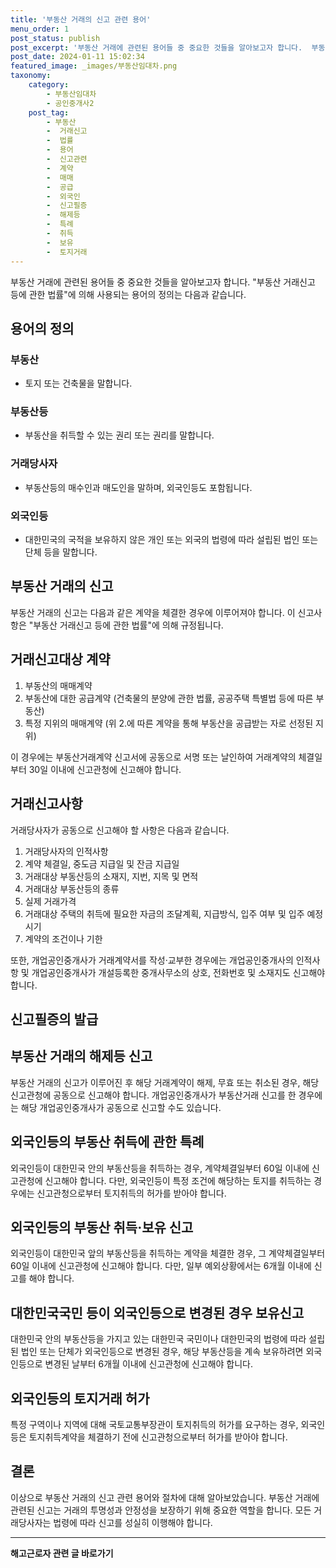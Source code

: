 ```yaml
---
title: '부동산 거래의 신고 관련 용어'
menu_order: 1
post_status: publish
post_excerpt: '부동산 거래에 관련된 용어들 중 중요한 것들을 알아보고자 합니다.  부동산 거래신고 등에 관한 법률 에 의해 사용되는 용어의 정의는 다음과 같습니다.'
post_date: 2024-01-11 15:02:34
featured_image: _images/부동산임대차.png
taxonomy:
    category:
        - 부동산임대차
        - 공인중개사2
    post_tag:
        - 부동산
        -  거래신고
        -  법률
        -  용어
        -  신고관련
        -  계약
        -  매매
        -  공급
        -  외국인
        -  신고필증
        -  해제등
        -  특례
        -  취득
        -  보유
        -  토지거래
---
```



부동산 거래에 관련된 용어들 중 중요한 것들을 알아보고자 합니다. "부동산 거래신고 등에 관한 법률"에 의해 사용되는 용어의 정의는 다음과 같습니다. 

## 용어의 정의

### 부동산
- 토지 또는 건축물을 말합니다.

### 부동산등
- 부동산을 취득할 수 있는 권리 또는 권리를 말합니다.

### 거래당사자
- 부동산등의 매수인과 매도인을 말하며, 외국인등도 포함됩니다.

### 외국인등
- 대한민국의 국적을 보유하지 않은 개인 또는 외국의 법령에 따라 설립된 법인 또는 단체 등을 말합니다.


## 부동산 거래의 신고

부동산 거래의 신고는 다음과 같은 계약을 체결한 경우에 이루어져야 합니다. 이 신고사항은 "부동산 거래신고 등에 관한 법률"에 의해 규정됩니다.

## 거래신고대상 계약
1. 부동산의 매매계약
2. 부동산에 대한 공급계약 (건축물의 분양에 관한 법률, 공공주택 특별법 등에 따른 부동산)
3. 특정 지위의 매매계약 (위 2.에 따른 계약을 통해 부동산을 공급받는 자로 선정된 지위)

이 경우에는 부동산거래계약 신고서에 공동으로 서명 또는 날인하여 거래계약의 체결일부터 30일 이내에 신고관청에 신고해야 합니다.

## 거래신고사항
거래당사자가 공동으로 신고해야 할 사항은 다음과 같습니다.

1. 거래당사자의 인적사항
2. 계약 체결일, 중도금 지급일 및 잔금 지급일
3. 거래대상 부동산등의 소재지, 지번, 지목 및 면적
4. 거래대상 부동산등의 종류
5. 실제 거래가격
6. 거래대상 주택의 취득에 필요한 자금의 조달계획, 지급방식, 입주 여부 및 입주 예정 시기
7. 계약의 조건이나 기한

또한, 개업공인중개사가 거래계약서를 작성·교부한 경우에는 개업공인중개사의 인적사항 및 개업공인중개사가 개설등록한 중개사무소의 상호, 전화번호 및 소재지도 신고해야 합니다.

## 신고필증의 발급

## 부동산 거래의 해제등 신고

부동산 거래의 신고가 이루어진 후 해당 거래계약이 해제, 무효 또는 취소된 경우, 해당 신고관청에 공동으로 신고해야 합니다. 개업공인중개사가 부동산거래 신고를 한 경우에는 해당 개업공인중개사가 공동으로 신고할 수도 있습니다.

## 외국인등의 부동산 취득에 관한 특례

외국인등이 대한민국 안의 부동산등을 취득하는 경우, 계약체결일부터 60일 이내에 신고관청에 신고해야 합니다. 다만, 외국인등이 특정 조건에 해당하는 토지를 취득하는 경우에는 신고관청으로부터 토지취득의 허가를 받아야 합니다.

## 외국인등의 부동산 취득·보유 신고
외국인등이 대한민국 앞의 부동산등을 취득하는 계약을 체결한 경우, 그 계약체결일부터 60일 이내에 신고관청에 신고해야 합니다. 다만, 일부 예외상황에서는 6개월 이내에 신고를 해야 합니다.

## 대한민국국민 등이 외국인등으로 변경된 경우 보유신고
대한민국 안의 부동산등을 가지고 있는 대한민국 국민이나 대한민국의 법령에 따라 설립된 법인 또는 단체가 외국인등으로 변경된 경우, 해당 부동산등을 계속 보유하려면 외국인등으로 변경된 날부터 6개월 이내에 신고관청에 신고해야 합니다.

## 외국인등의 토지거래 허가
특정 구역이나 지역에 대해 국토교통부장관이 토지취득의 허가를 요구하는 경우, 외국인등은 토지취득계약을 체결하기 전에 신고관청으로부터 허가를 받아야 합니다.

## 결론


이상으로 부동산 거래의 신고 관련 용어와 절차에 대해 알아보았습니다. 부동산 거래에 관련된 신고는 거래의 투명성과 안정성을 보장하기 위해 중요한 역할을 합니다. 모든 거래당사자는 법령에 따라 신고를 성실히 이행해야 합니다.
<!-- wp:separator -->
<hr class="wp-block-separator has-alpha-channel-opacity"/>
<!-- /wp:separator -->

<!-- wp:group {"backgroundColor":"base","layout":{"type":"constrained"}} -->
<div class="wp-block-group has-base-background-color has-background"><!-- wp:paragraph {"align":"center","fontSize":"medium"} -->
<p class="has-text-align-center has-large-font-size"><strong>해고근로자 관련 글 바로가기</strong></p>
<!-- /wp:paragraph -->


<!-- wp:latest-posts
{"categories":[{"id":12660,"count":19,"description":"","link":"https://uknowlaw.com/category/%ed%95%b4%ea%b3%a0%ea%b7%bc%eb%a1%9c%ec%9e%90/","name":"해고근로자","slug":"해고근로자","taxonomy":"category","parent":0,"meta":[],"_links":{"self":[{"href":"https://uknowlaw.com/wp-json/wp/v2/categories/12660"}],"collection":[{"href":"https://uknowlaw.com/wp-json/wp/v2/categories"}],"about":[{"href":"https://uknowlaw.com/wp-json/wp/v2/taxonomies/category"}],"wp:post_type":[{"href":"https://uknowlaw.com/wp-json/wp/v2/posts?categories=12660"}],"curies":[{"name":"wp","href":"https://api.w.org/{rel}","templated":true}]}}],"postsToShow":100,"excerptLength":28,"postLayout":"grid","columns":2,"featuredImageAlign":"left","featuredImageSizeSlug":"large","fontSize":"small"} /--></div>
<!-- /wp:group -->